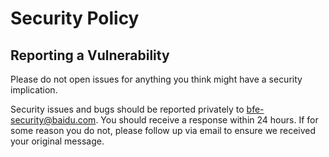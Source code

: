 # Security Policy

## Reporting a Vulnerability

Please do not open issues for anything you think might have a security implication.

Security issues and bugs should be reported privately to bfe-security@baidu.com. 
You should receive a response within 24 hours. If for some reason you do not, 
please follow up via email to ensure we received your original message. 
